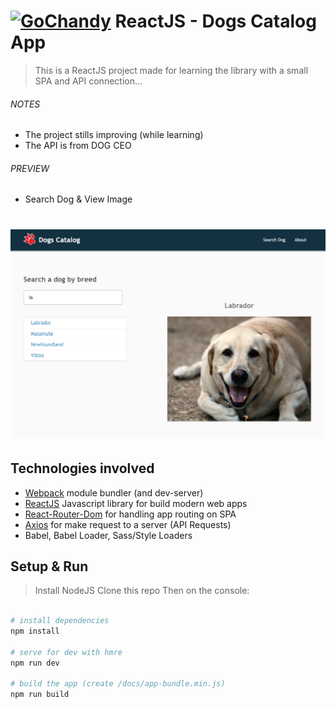 # [![GoChandy](http://tv.gochandy.com/img/favicon.png)](https://www.gochandy.com/) ReactJS - Dogs Catalog App

> This is a ReactJS project made for learning the library with a small SPA and API connection...

###### NOTES
- The project stills improving (while learning)
- The API is from DOG CEO

###### PREVIEW
- Search Dog & View Image
# ![Dashboard](./public/img/preview.png)

## Technologies involved
- [Webpack](https://webpack.js.org/) module bundler (and dev-server)
- [ReactJS](https://reactjs.org/) Javascript library for build modern web apps
- [React-Router-Dom](https://reacttraining.com/react-router/) for handling app routing on SPA
- [Axios](https://github.com/mzabriskie/axios) for make request to a server (API Requests)
- Babel, Babel Loader, Sass/Style Loaders

## Setup & Run
> Install NodeJS
> Clone this repo
> Then on the console:

``` bash

# install dependencies
npm install

# serve for dev with hmre
npm run dev

# build the app (create /docs/app-bundle.min.js)
npm run build

```
